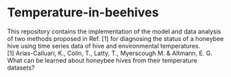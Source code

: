# Temperature-in-beehives
This repository contains the implementation of the model and data analysis of two methods proposed in Ref. [1] for diagnosing the status of a honeybee hive using time series data of hive and environmental temperatures.  
[1] Arias-Calluari, K., Colin, T., Latty, T., Myerscough M. & Altmann, E. G. What can be learned about honeybee hives from their temperature datasets?

